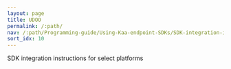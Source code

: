 ```yaml
---
layout: page
title: UDOO
permalink: /:path/
nav: /:path/Programming-guide/Using-Kaa-endpoint-SDKs/SDK-integration-instructions/SDK-UDOO
sort_idx: 10
---
```


SDK integration instructions for select platforms